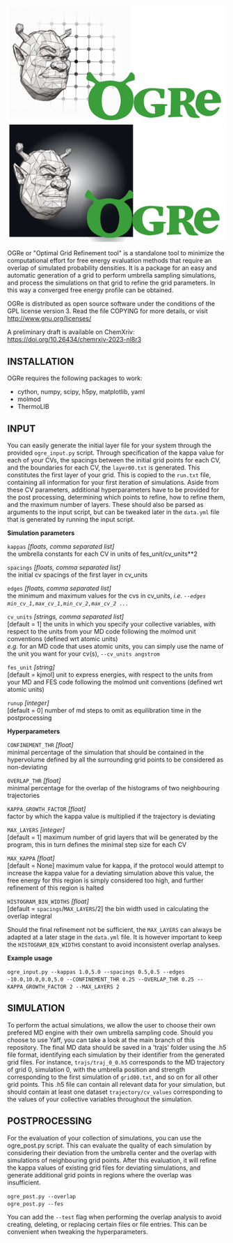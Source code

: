 ![ogre](./docs/ogre_icon_light_wide_path.svg#gh-light-mode-only)
![ogre](./docs/ogre_icon_dark_wide_path.svg#gh-dark-mode-only)


OGRe or "Optimal Grid Refinement tool" is a standalone tool to minimize the computational effort for free energy evaluation methods that require an overlap of simulated probability densities. It is a package for an easy and automatic generation of a grid to perform umbrella sampling simulations, and process the simulations on that grid to refine the grid parameters. In this way a converged free energy profile can be obtained.

OGRe is distributed as open source software under the conditions of the GPL license version 3. Read the file COPYING for more details, or visit http://www.gnu.org/licenses/

A preliminary draft is available on ChemXriv: https://doi.org/10.26434/chemrxiv-2023-nl8r3

## INSTALLATION
OGRe requires the following packages to work:
- cython, numpy, scipy, h5py, matplotlib, yaml
- molmod
- ThermoLIB

## INPUT
You can easily generate the initial layer file for your system through the provided `ogre_input.py` script. Through specification of the kappa value for each of your CVs, the spacings between the initial grid points for each CV, and the boundaries for each CV, the `layer00.txt` is generated. This constitutes the first layer of your grid. This is copied to the `run.txt` file, containing all information for your first iteration of simulations. Aside from these CV parameters, additional hyperparameters have to be provided for the post processing, determining which points to refine, how to refine them, and the maximum number of layers. These should also be parsed as arguments to the input script, but can be tweaked later in the `data.yml` file that is generated by running the input script.

**Simulation parameters**

`kappas` *[floats, comma separated list]* \
the umbrella constants for each CV in units of fes_unit/cv_units**2

`spacings` *[floats, comma separated list]* \
the initial cv spacings of the first layer in cv_units

`edges` *[floats, comma separated list]* \
the minimum and maximum values for the cvs in cv_units, *i.e.  `--edges min_cv_1,max_cv_1,min_cv_2,max_cv_2 ...`*

`cv_units` *[strings, comma separated list]* \
[default = 1] the units in which you specify your collective variables, with respect to the units from your MD code following the molmod unit conventions (defined wrt atomic units) \
*e.g.* for an MD code that uses atomic units, you can simply use the name of the unit you want for your cv(s), `--cv_units angstrom`

`fes_unit` *[string]* \
[default = kjmol] unit to express energies, with respect to the units from your MD and FES code following the molmod unit conventions (defined wrt atomic units)

`runup` *[integer]* \
[default = 0] number of md steps to omit as equilibration time in the postprocessing

**Hyperparameters**

`CONFINEMENT_THR` *[float]* \
minimal percentage of the simulation that should be contained in the hypervolume defined by all the surrounding grid points to be considered as non-deviating

`OVERLAP_THR` *[float]* \
minimal percentage for the overlap of the histograms of two neighbouring trajectories

`KAPPA_GROWTH_FACTOR` *[float]* \
factor by which the kappa value is multiplied if the trajectory is deviating

`MAX_LAYERS` *[integer]* \
[default = 1] maximum number of grid layers that will be generated by the program, this in turn defines the minimal step size for each CV

`MAX_KAPPA` *[float]* \
[default = None] maximum value for kappa, if the protocol would attempt to increase the kappa value for a deviating simulation above this value, the free energy for this region is simply considered too high, and further refinement of this region is halted

`HISTOGRAM_BIN_WIDTHS` *[float]* \
[default = `spacings`/`MAX_LAYERS`/2] the bin width used in calculating the overlap integral

Should the final refinement not be sufficient, the `MAX_LAYERS` can always be adapted at a later stage in the `data.yml` file. It is however important to keep the `HISTOGRAM_BIN_WIDTHS` constant to avoid inconsistent overlap analyses.

**Example usage**

`ogre_input.py --kappas 1.0,5.0 --spacings 0.5,0.5 --edges -10.0,10.0,0.0,5.0 --CONFINEMENT_THR 0.25 --OVERLAP_THR 0.25 --KAPPA_GROWTH_FACTOR 2 --MAX_LAYERS 2`

## SIMULATION
To perform the actual simulations, we allow the user to choose their own prefered MD engine with their own umbrella sampling code. Should you choose to use Yaff, you can take a look at the main branch of this repository. The final MD data should be saved in a 'trajs' folder using the .h5 file format, identifying each simulation by their identifier from the generated grid files. For instance, `trajs/traj_0_0.h5` corresponds to the MD trajectory of grid 0, simulation 0, with the umbrella position and strength corresponding to the first simulation of `grid00.txt`, and so on for all other grid points. This .h5 file can contain all relevant data for your simulation, but should contain at least one dataset `trajectory/cv_values` corresponding to the values of your collective variables throughout the simulation.

## POSTPROCESSING
For the evaluation of your collection of simulations, you can use the ogre_post.py script. This can evaluate the quality of each simulation by considering their deviation from the umbrella center and the overlap with simulations of neighbouring grid points. After this evaluation, it will refine the kappa values of existing grid files for deviating simulations, and generate additional grid points in regions where the overlap was insufficient.

`ogre_post.py --overlap` \
`ogre_post.py --fes`

You can add the `--test` flag when performing the overlap analysis to avoid creating, deleting, or replacing certain files or file entries. This can be convenient when tweaking the hyperparameters.
